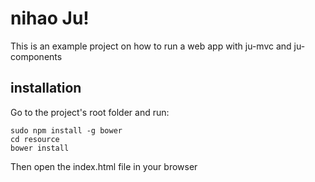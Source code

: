 # nihao Ju!
This is an example project on how to run a web app with ju-mvc and ju-components

## installation
Go to the project's root folder and run:


    sudo npm install -g bower
    cd resource
    bower install


Then open the index.html file in your browser
